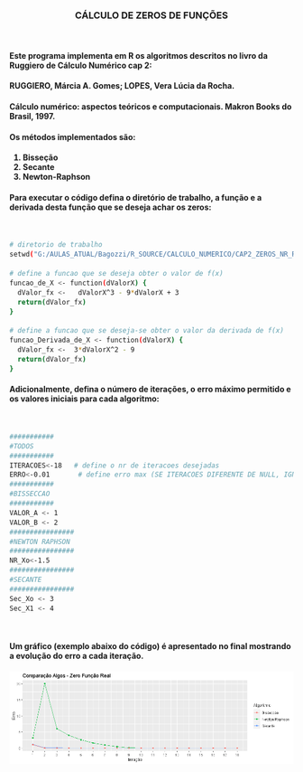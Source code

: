 


<h3 align="center">CÁLCULO DE ZEROS DE FUNÇÕES</h3>
<br>
<h4>Este programa implementa em R os algoritmos descritos no livro da Ruggiero de Cálculo Numérico cap 2: </h4> 
<h4>  RUGGIERO, Márcia A. Gomes; LOPES, Vera Lúcia da Rocha. </h4>
<h4><b>   Cálculo numérico: aspectos teóricos e computacionais.</b> Makron Books do Brasil, 1997.</h4>   
<h4>Os métodos implementados são:</h4>
<h4>
<ol>
    <li> Bisseção </li>
    <li> Secante </li>
    <li> Newton-Raphson </li> 
</ol>
</h4>

<h4>Para executar o código defina o diretório de trabalho, a função e a derivada desta função que se deseja achar os zeros:</h4>  
<br>

```sh
# diretorio de trabalho
setwd("G:/AULAS_ATUAL/Bagozzi/R_SOURCE/CALCULO_NUMERICO/CAP2_ZEROS_NR_REAIS")
 
# define a funcao que se deseja obter o valor de f(x)
funcao_de_X <- function(dValorX) {
  dValor_fx <-   dValorX^3 - 9*dValorX + 3
  return(dValor_fx)
}

# define a funcao que se deseja-se obter o valor da derivada de f(x)
funcao_Derivada_de_X <- function(dValorX) {
  dValor_fx <-  3*dValorX^2 - 9 
  return(dValor_fx)
}

```

<h4>Adicionalmente, defina o número de iterações, o erro máximo permitido e os valores iniciais para cada algoritmo:</h4>  
<br>

```sh
###########
#TODOS
###########
ITERACOES<-18   # define o nr de iteracoes desejadas
ERRO<-0.01       # define erro max (SE ITERACOES DIFERENTE DE NULL, IGNORA ESSE PARAMETRO)
###########
#BISSECCAO
###########
VALOR_A <- 1
VALOR_B <- 2
################
#NEWTON RAPHSON
################
NR_Xo<-1.5
################
#SECANTE
################
Sec_Xo <- 3
Sec_X1 <- 4

```  
<br>

<h4> Um gráfico (exemplo abaixo do código) é apresentado no final mostrando a evolução do erro a cada iteração.</h4> 

![gráfico erros metodos zero de função](https://github.com/rgiovann/image-repo/blob/main/zeros_erro.png)

